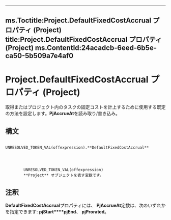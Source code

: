 

---
ms.Toctitle:Project.DefaultFixedCostAccrual プロパティ (Project)
title:Project.DefaultFixedCostAccrual プロパティ (Project)
ms.ContentId:24acadcb-6eed-6b5e-ca50-5b509a7e4af0
---
# Project.DefaultFixedCostAccrual プロパティ (Project)




取得またはプロジェクト内のタスクの固定コストを計上するために使用する既定の方法を設定します。**PjAccrueAt**を読み取り/書き込み。

## 構文

            UNRESOLVED_TOKEN_VAL(offexpression).**DefaultFixedCostAccrual**




            UNRESOLVED_TOKEN_VAL(offexpression)
            **Project** オブジェクトを表す変数です。



## 注釈
**DefaultFixedCostAccrual**プロパティには、 **PjAccrueAt**定数は、次のいずれかを指定できます: **pjStart****pjEnd**、 **pjProrated**。




